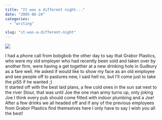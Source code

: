 ```yaml
---
title: "It was a different night..."
date: "2005-06-24"
categories: 
  - "writing"

slug: "it-was-a-different-night"
---
```


[![](/images/21321325_821b77e0d8_m.jpg)](http://www.flickr.com/photos/funkylarma/21321325/ "Every party needs a Joe")

I had a phone call from bobgbob the other day to say that Grabor Plastics, who were my old employer who had recently been sold and taken over by another firm, were having a get together at a new drinking hole in Sudbury as a fare well. He asked if would like to show my face as an old employee and see people off to pastures new, I said hell no, but I’ll come just to take the pi55 if he wanted ;)  
It started off with the best laid plans, a few cold ones in the sun sat next to the river Stour, that was until Joe the one man army turns up, only joking Joe I think every pub should come fitted with indoor plumbing and a Joe!  
After a few drinks we all headed off and if any of the previous employees from Grabor Plastics find themselves here I only have to say I wish you all the best!
